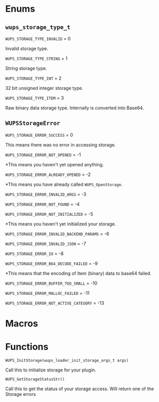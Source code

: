 # Enums

## `wups_storage_type_t`
`WUPS_STORAGE_TYPE_INVALID` = 0

Invalid storage type.

`WUPS_STORAGE_TYPE_STRING` = 1

String storage type.

`WUPS_STORAGE_TYPE_INT` = 2

32 bit unsigned integer storage type.

`WUPS_STORAGE_TYPE_ITEM` = 3

Raw binary data storage type. Internally is converted into Base64.

## `WUPSStorageError`

`WUPS_STORAGE_ERROR_SUCCESS` = 0

This means there was no error in accessing storage. 

`WUPS_STORAGE_ERROR_NOT_OPENED` = -1

*This means you haven't yet opened anything.

`WUPS_STORAGE_ERROR_ALREADY_OPENED` = -2

*This means you have already called `WUPS_OpenStorage`.

`WUPS_STORAGE_ERROR_INVALID_ARGS` = -3

`WUPS_STORAGE_ERROR_NOT_FOUND` = -4

`WUPS_STORAGE_ERROR_NOT_INITIALIZED` = -5

*This means you haven't yet initialized your storage.

`WUPS_STORAGE_ERROR_INVALID_BACKEND_PARAMS` = -6

`WUPS_STORAGE_ERROR_INVALID_JSON` = -7

`WUPS_STORAGE_ERROR_IO` = -8

`WUPS_STORAGE_ERROR_B64_DECODE_FAILED` = -9

*This means that the encoding of Item (binary) data to base64 failed. 

`WUPS_STORAGE_ERROR_BUFFER_TOO_SMALL` = -10

`WUPS_STORAGE_ERROR_MALLOC_FAILED` = -11

`WUPS_STORAGE_ERROR_NOT_ACTIVE_CATEGORY` = -13

# Macros




# Functions

`WUPS_InitStorage(wups_loader_init_storage_args_t args)`

Call this to initialize storage for your plugin. 

`WUPS_GetStorageStatusStr()`

Call this to get the status of your storage access. Will return one of the Storage errors
